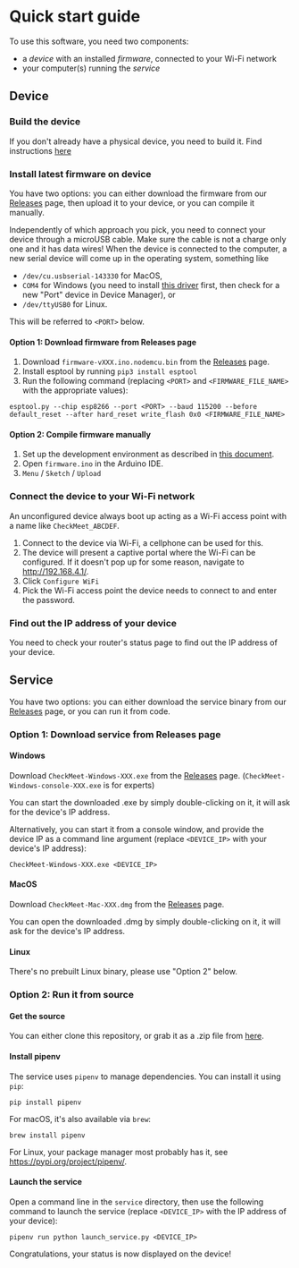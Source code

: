 # Quick start guide

To use this software, you need two components:
- a _device_ with an installed _firmware_, connected to your Wi-Fi network
- your computer(s) running the _service_

## Device

### Build the device

If you don't already have a physical device, you need to build it. Find instructions [here](BuildTheDevice.md)

### Install latest firmware on device

You have two options: you can either download the firmware from our [Releases] page, then upload it to your device, or you can compile it manually.

Independently of which approach you pick, you need to connect your device through a microUSB cable.
Make sure the cable is not a charge only one and it has data wires!
When the device is connected to the computer, a new serial device will come up in the operating system, something like

- `/dev/cu.usbserial-143330` for MacOS,
- `COM4` for Windows (you need to install [this driver](https://github.com/nodemcu/nodemcu-devkit/blob/master/Drivers/CH341SER_WINDOWS.zip) first, then check for a new "Port" device in Device Manager), or
- `/dev/ttyUSB0` for Linux.

This will be referred to `<PORT>` below.

#### Option 1: Download firmware from Releases page

1. Download `firmware-vXXX.ino.nodemcu.bin` from the [Releases] page.
2. Install esptool by running `pip3 install esptool`
3. Run the following command (replacing `<PORT>` and `<FIRMWARE_FILE_NAME>` with the appropriate values):

```
esptool.py --chip esp8266 --port <PORT> --baud 115200 --before default_reset --after hard_reset write_flash 0x0 <FIRMWARE_FILE_NAME>
```

#### Option 2: Compile firmware manually

1. Set up the development environment as described in [this document](../firmware/README.md).
2. Open `firmware.ino` in the Arduino IDE.
3. `Menu` / `Sketch` / `Upload`

### Connect the device to your Wi-Fi network

An unconfigured device always boot up acting as a Wi-Fi access point with a name like `CheckMeet_ABCDEF`.

1. Connect to the device via Wi-Fi, a cellphone can be used for this.
2. The device will present a captive portal where the Wi-Fi can be configured.
   If it doesn't pop up for some reason, navigate to http://192.168.4.1/.
3. Click `Configure WiFi`
4. Pick the Wi-Fi access point the device needs to connect to and enter the password.

### Find out the IP address of your device

You need to check your router's status page to find out the IP address of your device.

## Service

You have two options: you can either download the service binary from our [Releases] page, or you can run it from code.

### Option 1: Download service from Releases page

#### Windows

Download `CheckMeet-Windows-XXX.exe` from the [Releases] page. (`CheckMeet-Windows-console-XXX.exe` is for experts)

You can start the downloaded .exe by simply double-clicking on it, it will ask for the device's IP address.

Alternatively, you can start it from a console window, and provide the device IP as a command line argument (replace `<DEVICE_IP>` with your device's IP address):

```
CheckMeet-Windows-XXX.exe <DEVICE_IP>
```

#### MacOS

Download `CheckMeet-Mac-XXX.dmg` from the [Releases] page.

You can open the downloaded .dmg by simply double-clicking on it, it will ask for the device's IP address.

#### Linux

There's no prebuilt Linux binary, please use "Option 2" below.

### Option 2: Run it from source

#### Get the source

You can either clone this repository, or grab it as a .zip file from [here](https://github.com/Formlabs/Hackathon-2021-CheckMeet/archive/refs/heads/master.zip).

#### Install pipenv

The service uses `pipenv` to manage dependencies. You can install it using `pip`:

```
pip install pipenv
```

For macOS, it's also available via `brew`:

```
brew install pipenv
```

For Linux, your package manager most probably has it, see https://pypi.org/project/pipenv/.

#### Launch the service

Open a command line in the `service` directory, then use the following command to launch the service (replace `<DEVICE_IP>` with the IP address of your device):

```
pipenv run python launch_service.py <DEVICE_IP>
```

Congratulations, your status is now displayed on the device!

[Releases]: https://github.com/Formlabs/Hackathon-2021-CheckMeet/releases
